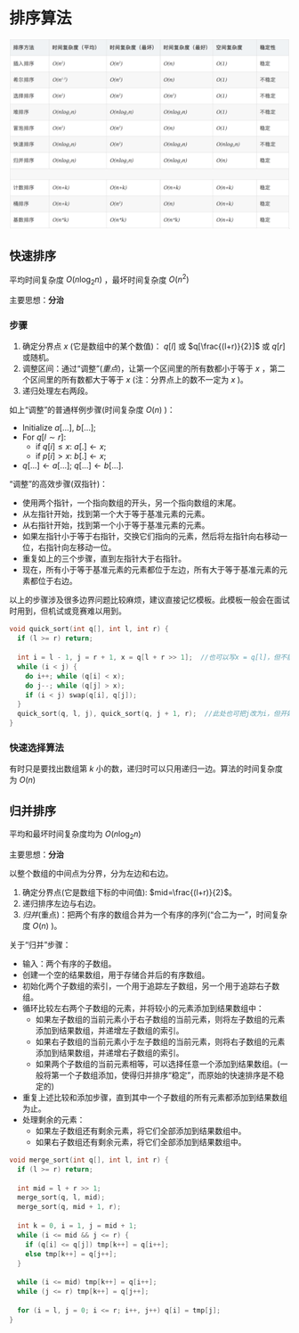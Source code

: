 # 排序算法

![picture 0](../../images/Sorting.png)

## 快速排序

平均时间复杂度 $O(n\textrm{log}_2n)$ ，最坏时间复杂度 $O(n^2)$

主要思想：**分治**

### 步骤

1. 确定分界点 $x$ (它是数组中的某个数值)： $q[l]$ 或 $q[\frac{(l+r)}{2}]$ 或 $q[r]$ 或随机。
2. 调整区间：通过“调整”(*重点*)，让第一个区间里的所有数都小于等于 $x$ ，第二个区间里的所有数都大于等于 $x$  (注：分界点上的数不一定为 $x$ )。
3. 递归处理左右两段。

如上“调整”的普通样例步骤(时间复杂度 $O(n)$ )：

- Initialize $a[...]$, $b[...]$;
- For $q[l\sim r]$:
  - if $q[i]\leq x$: $a[.]\leftarrow x$;
  - if $p[i]> x$: $b[.]\leftarrow x$;
- $q[...]\leftarrow a[...]$; $q[...]\leftarrow b[...]$.

“调整”的高效步骤(双指针)：

- 使用两个指针，一个指向数组的开头，另一个指向数组的末尾。
- 从左指针开始，找到第一个大于等于基准元素的元素。
- 从右指针开始，找到第一个小于等于基准元素的元素。
- 如果左指针小于等于右指针，交换它们指向的元素，然后将左指针向右移动一位，右指针向左移动一位。
- 重复如上的三个步骤，直到左指针大于右指针。
- 现在，所有小于等于基准元素的元素都位于左边，所有大于等于基准元素的元素都位于右边。

以上的步骤涉及很多边界问题比较麻烦，建议直接记忆模板。此模板一般会在面试时用到，但机试或竞赛难以用到。

```C++
void quick_sort(int q[], int l, int r) {
  if (l >= r) return;

  int i = l - 1, j = r + 1, x = q[l + r >> 1];  //也可以写x = q[l]，但不能写x = q[r]，对应最后递归的语句quick_sort(q, l, j), quick_sort(q, j + 1, r);
  while (i < j) {
    do i++; while (q[i] < x);
    do j--; while (q[j] > x);
    if (i < j) swap(q[i], q[j]);
  }
  quick_sort(q, l, j), quick_sort(q, j + 1, r);  //此处也可把j改为i，但开始的x初始化应写为x = q[r]
}
```

### 快速选择算法

有时只是要找出数组第 $k$ 小的数，递归时可以只用递归一边。算法的时间复杂度为 $O(n)$ 

## 归并排序

平均和最坏时间复杂度均为 $O(n\textrm{log}_2n)$ 

主要思想：**分治**

以整个数组的中间点为分界，分为左边和右边。

1. 确定分界点(它是数组下标的中间值): $mid=\frac{(l+r)}{2}$。
2. 递归排序左边与右边。
3. *归并*(重点)：把两个有序的数组合并为一个有序的序列(“合二为一”，时间复杂度 $O(n)$ )。

关于“归并”步骤：

- 输入：两个有序的子数组。
- 创建一个空的结果数组，用于存储合并后的有序数组。
- 初始化两个子数组的索引，一个用于追踪左子数组，另一个用于追踪右子数组。
- 循环比较左右两个子数组的元素，并将较小的元素添加到结果数组中：
  - 如果左子数组的当前元素小于右子数组的当前元素，则将左子数组的元素添加到结果数组，并递增左子数组的索引。
  - 如果右子数组的当前元素小于左子数组的当前元素，则将右子数组的元素添加到结果数组，并递增右子数组的索引。
  - 如果两个子数组的当前元素相等，可以选择任意一个添加到结果数组。(一般将第一个子数组添加，使得归并排序“稳定”，而原始的快速排序是不稳定的)
- 重复上述比较和添加步骤，直到其中一个子数组的所有元素都添加到结果数组为止。
- 处理剩余的元素：
  - 如果左子数组还有剩余元素，将它们全部添加到结果数组中。
  - 如果右子数组还有剩余元素，将它们全部添加到结果数组中。

```C++
void merge_sort(int q[], int l, int r) {
  if (l >= r) return;

  int mid = l + r >> 1;
  merge_sort(q, l, mid);
  merge_sort(q, mid + 1, r);

  int k = 0, i = 1, j = mid + 1;
  while (i <= mid && j <= r) {
    if (q[i] <= q[j]) tmp[k++] = q[i++];
    else tmp[k++] = q[j++];
  }

  while (i <= mid) tmp[k++] = q[i++];
  while (j <= r) tmp[k++] = q[j++];

  for (i = l, j = 0; i <= r; i++, j++) q[i] = tmp[j];
}
```
